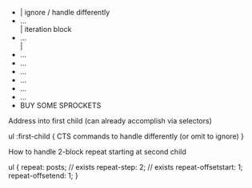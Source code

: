 <ul>
  <li class="featured-posts">  | ignore / handle differently
     <ul class="important-posts">
     </ul>
  </li>
  <li class="post">...</li>    | iteration block
  <li class="clear">...</li>   |
  <li class="post">...</li>
  <li class="clear">...</li>
  <li class="post">...</li>
  <li class="clear">...</li>
  <li class="post">...</li>
  <li class="clear">...</li>
  <li class="advert">BUY SOME SPROCKETS</li>
</ul>

Address into first child
(can already accomplish via selectors)

ul :first-child {
  CTS commands to handle differently
  (or omit to ignore)
}

How to handle 2-block repeat starting at second child

ul {
  repeat: posts;    // exists
  repeat-step: 2;   // exists
  repeat-offsetstart: 1;
  repeat-offsetend: 1;
}




